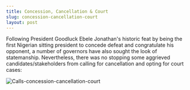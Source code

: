 ```yaml
---
title: Concession, Cancellation & Court
slug: concession-cancellation-court
layout: post
---
```


Following President Goodluck Ebele Jonathan's historic feat by being the first Nigerian sitting president to concede defeat and congratulate his opponent, a number of governors have also sought the look of statemanship. Nevertheless, there was no stopping some aggrieved candidates/stakeholders from calling for cancellation and opting for court cases:

![Calls-concession-cancellation-court](/file_archive/concession-cancellation-court "Calls (Concession, Cancellation and Court)")
